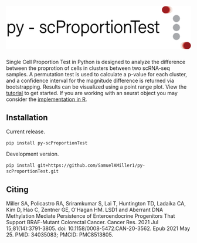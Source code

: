 # ![example_plot](/images/dot_movestext.png) 

Single Cell Proportion Test in Python is designed to analyze the difference between the proprotion of cells in clusters between two scRNA-seq samples. A permutation test is used to calculate a p-value for each cluster, and a confidence interval for the magnitude difference is returned via bootstrapping.
Results can be visualized using a point range plot. View the [tutorial](https://github.com/SamuelAMiller1/py-scProportionTest/blob/main/tutorials/scPropTest_tutorial.ipynb) to get started. If you are working with an seurat object you may consider the [implementation in R](https://github.com/rpolicastro/scProportionTest/tree/master).

## Installation

Current release.
```
pip install py-scProportionTest
```
Development version.
```
pip install git+https://github.com/SamuelAMiller1/py-scProportionTest.git
```

## Citing

Miller SA, Policastro RA, Sriramkumar S, Lai T, Huntington TD, Ladaika CA, Kim D, Hao C, Zentner GE, O'Hagan HM. LSD1 and Aberrant DNA Methylation Mediate Persistence of Enteroendocrine Progenitors That Support BRAF-Mutant Colorectal Cancer. Cancer Res. 2021 Jul 15;81(14):3791-3805. doi: 10.1158/0008-5472.CAN-20-3562. Epub 2021 May 25. PMID: 34035083; PMCID: PMC8513805.
